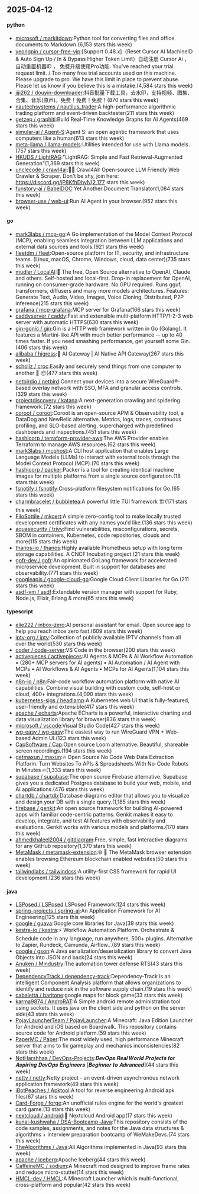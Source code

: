 ## 2025-04-12

#### python
* [microsoft / markitdown](https://github.com/microsoft/markitdown):Python tool for converting files and office documents to Markdown.(6,153 stars this week)
* [yeongpin / cursor-free-vip](https://github.com/yeongpin/cursor-free-vip):[Support 0.48.x]（Reset Cursor AI MachineID & Auto Sign Up / In & Bypass Higher Token Limit）自动注册 Cursor Ai ，自动重置机器ID ， 免费升级使用Pro功能: You've reached your trial request limit. / Too many free trial accounts used on this machine. Please upgrade to pro. We have this limit in place to prevent abuse. Please let us know if you believe this is a mistake.(4,584 stars this week)
* [jiji262 / douyin-downloader](https://github.com/jiji262/douyin-downloader):抖音批量下载工具，去水印，支持视频、图集、合集、音乐(原声)。免费！免费！免费！(870 stars this week)
* [nautechsystems / nautilus_trader](https://github.com/nautechsystems/nautilus_trader):A high-performance algorithmic trading platform and event-driven backtester(211 stars this week)
* [getzep / graphiti](https://github.com/getzep/graphiti):Build Real-Time Knowledge Graphs for AI Agents(469 stars this week)
* [simular-ai / Agent-S](https://github.com/simular-ai/Agent-S):Agent S: an open agentic framework that uses computers like a human(613 stars this week)
* [meta-llama / llama-models](https://github.com/meta-llama/llama-models):Utilities intended for use with Llama models.(757 stars this week)
* [HKUDS / LightRAG](https://github.com/HKUDS/LightRAG):"LightRAG: Simple and Fast Retrieval-Augmented Generation"(1,369 stars this week)
* [unclecode / crawl4ai](https://github.com/unclecode/crawl4ai):🚀🤖 Crawl4AI: Open-source LLM Friendly Web Crawler & Scraper. Don't be shy, join here: https://discord.gg/jP8KfhDhyN(2,177 stars this week)
* [funstory-ai / BabelDOC](https://github.com/funstory-ai/BabelDOC):Yet Another Document Translator(1,084 stars this week)
* [browser-use / web-ui](https://github.com/browser-use/web-ui):Run AI Agent in your browser.(952 stars this week)

#### go
* [mark3labs / mcp-go](https://github.com/mark3labs/mcp-go):A Go implementation of the Model Context Protocol (MCP), enabling seamless integration between LLM applications and external data sources and tools.(921 stars this week)
* [fleetdm / fleet](https://github.com/fleetdm/fleet):Open-source platform for IT, security, and infrastructure teams. (Linux, macOS, Chrome, Windows, cloud, data center)(735 stars this week)
* [mudler / LocalAI](https://github.com/mudler/LocalAI):🤖 The free, Open Source alternative to OpenAI, Claude and others. Self-hosted and local-first. Drop-in replacement for OpenAI, running on consumer-grade hardware. No GPU required. Runs gguf, transformers, diffusers and many more models architectures. Features: Generate Text, Audio, Video, Images, Voice Cloning, Distributed, P2P inference(215 stars this week)
* [grafana / mcp-grafana](https://github.com/grafana/mcp-grafana):MCP server for Grafana(166 stars this week)
* [caddyserver / caddy](https://github.com/caddyserver/caddy):Fast and extensible multi-platform HTTP/1-2-3 web server with automatic HTTPS(630 stars this week)
* [gin-gonic / gin](https://github.com/gin-gonic/gin):Gin is a HTTP web framework written in Go (Golang). It features a Martini-like API with much better performance -- up to 40 times faster. If you need smashing performance, get yourself some Gin.(406 stars this week)
* [alibaba / higress](https://github.com/alibaba/higress):🤖 AI Gateway | AI Native API Gateway(267 stars this week)
* [schollz / croc](https://github.com/schollz/croc):Easily and securely send things from one computer to another 🐊 📦(477 stars this week)
* [netbirdio / netbird](https://github.com/netbirdio/netbird):Connect your devices into a secure WireGuard®-based overlay network with SSO, MFA and granular access controls.(329 stars this week)
* [projectdiscovery / katana](https://github.com/projectdiscovery/katana):A next-generation crawling and spidering framework.(72 stars this week)
* [coroot / coroot](https://github.com/coroot/coroot):Coroot is an open-source APM & Observability tool, a DataDog and NewRelic alternative. Metrics, logs, traces, continuous profiling, and SLO-based alerting, supercharged with predefined dashboards and inspections.(451 stars this week)
* [hashicorp / terraform-provider-aws](https://github.com/hashicorp/terraform-provider-aws):The AWS Provider enables Terraform to manage AWS resources.(62 stars this week)
* [mark3labs / mcphost](https://github.com/mark3labs/mcphost):A CLI host application that enables Large Language Models (LLMs) to interact with external tools through the Model Context Protocol (MCP).(70 stars this week)
* [hashicorp / packer](https://github.com/hashicorp/packer):Packer is a tool for creating identical machine images for multiple platforms from a single source configuration.(18 stars this week)
* [fsnotify / fsnotify](https://github.com/fsnotify/fsnotify):Cross-platform filesystem notifications for Go.(65 stars this week)
* [charmbracelet / bubbletea](https://github.com/charmbracelet/bubbletea):A powerful little TUI framework 🏗(171 stars this week)
* [FiloSottile / mkcert](https://github.com/FiloSottile/mkcert):A simple zero-config tool to make locally trusted development certificates with any names you'd like.(136 stars this week)
* [aquasecurity / trivy](https://github.com/aquasecurity/trivy):Find vulnerabilities, misconfigurations, secrets, SBOM in containers, Kubernetes, code repositories, clouds and more(115 stars this week)
* [thanos-io / thanos](https://github.com/thanos-io/thanos):Highly available Prometheus setup with long term storage capabilities. A CNCF Incubating project.(21 stars this week)
* [gofr-dev / gofr](https://github.com/gofr-dev/gofr):An opinionated GoLang framework for accelerated microservice development. Built in support for databases and observability.(771 stars this week)
* [googleapis / google-cloud-go](https://github.com/googleapis/google-cloud-go):Google Cloud Client Libraries for Go.(211 stars this week)
* [asdf-vm / asdf](https://github.com/asdf-vm/asdf):Extendable version manager with support for Ruby, Node.js, Elixir, Erlang & more(65 stars this week)

#### typescript
* [elie222 / inbox-zero](https://github.com/elie222/inbox-zero):AI personal assistant for email. Open source app to help you reach inbox zero fast.(609 stars this week)
* [iptv-org / iptv](https://github.com/iptv-org/iptv):Collection of publicly available IPTV channels from all over the world(530 stars this week)
* [coder / code-server](https://github.com/coder/code-server):VS Code in the browser(200 stars this week)
* [activepieces / activepieces](https://github.com/activepieces/activepieces):AI Agents & MCPs & AI Workflow Automation • (280+ MCP servers for AI agents) • AI Automation / AI Agent with MCPs • AI Workflows & AI Agents • MCPs for AI Agents(1,104 stars this week)
* [n8n-io / n8n](https://github.com/n8n-io/n8n):Fair-code workflow automation platform with native AI capabilities. Combine visual building with custom code, self-host or cloud, 400+ integrations.(4,090 stars this week)
* [kubernetes-sigs / headlamp](https://github.com/kubernetes-sigs/headlamp):A Kubernetes web UI that is fully-featured, user-friendly and extensible(417 stars this week)
* [apache / echarts](https://github.com/apache/echarts):Apache ECharts is a powerful, interactive charting and data visualization library for browser(836 stars this week)
* [microsoft / vscode](https://github.com/microsoft/vscode):Visual Studio Code(427 stars this week)
* [wg-easy / wg-easy](https://github.com/wg-easy/wg-easy):The easiest way to run WireGuard VPN + Web-based Admin UI.(123 stars this week)
* [CapSoftware / Cap](https://github.com/CapSoftware/Cap):Open source Loom alternative. Beautiful, shareable screen recordings.(194 stars this week)
* [getmaxun / maxun](https://github.com/getmaxun/maxun):🔥 Open Source No Code Web Data Extraction Platform. Turn Websites To APIs & Spreadsheets With No-Code Robots In Minutes 🔥(1,333 stars this week)
* [supabase / supabase](https://github.com/supabase/supabase):The open source Firebase alternative. Supabase gives you a dedicated Postgres database to build your web, mobile, and AI applications.(476 stars this week)
* [chartdb / chartdb](https://github.com/chartdb/chartdb):Database diagrams editor that allows you to visualize and design your DB with a single query.(1,185 stars this week)
* [firebase / genkit](https://github.com/firebase/genkit):An open source framework for building AI-powered apps with familiar code-centric patterns. Genkit makes it easy to develop, integrate, and test AI features with observability and evaluations. Genkit works with various models and platforms.(170 stars this week)
* [ahmedkhaleel2004 / gitdiagram](https://github.com/ahmedkhaleel2004/gitdiagram):Free, simple, fast interactive diagrams for any GitHub repository(1,370 stars this week)
* [MetaMask / metamask-extension](https://github.com/MetaMask/metamask-extension):🌐 🔌 The MetaMask browser extension enables browsing Ethereum blockchain enabled websites(50 stars this week)
* [tailwindlabs / tailwindcss](https://github.com/tailwindlabs/tailwindcss):A utility-first CSS framework for rapid UI development.(236 stars this week)

#### java
* [LSPosed / LSPosed](https://github.com/LSPosed/LSPosed):LSPosed Framework(124 stars this week)
* [spring-projects / spring-ai](https://github.com/spring-projects/spring-ai):An Application Framework for AI Engineering(125 stars this week)
* [google / guava](https://github.com/google/guava):Google core libraries for Java(39 stars this week)
* [kestra-io / kestra](https://github.com/kestra-io/kestra):⚡ Workflow Automation Platform. Orchestrate & Schedule code in any language, run anywhere, 500+ plugins. Alternative to Zapier, Rundeck, Camunda, Airflow...(89 stars this week)
* [google / gson](https://github.com/google/gson):A Java serialization/deserialization library to convert Java Objects into JSON and back(24 stars this week)
* [Anuken / Mindustry](https://github.com/Anuken/Mindustry):The automation tower defense RTS(43 stars this week)
* [DependencyTrack / dependency-track](https://github.com/DependencyTrack/dependency-track):Dependency-Track is an intelligent Component Analysis platform that allows organizations to identify and reduce risk in the software supply chain.(19 stars this week)
* [cabaletta / baritone](https://github.com/cabaletta/baritone):google maps for block game(33 stars this week)
* [karma9874 / AndroRAT](https://github.com/karma9874/AndroRAT):A Simple android remote administration tool using sockets. It uses java on the client side and python on the server side(43 stars this week)
* [PojavLauncherTeam / PojavLauncher](https://github.com/PojavLauncherTeam/PojavLauncher):A Minecraft: Java Edition Launcher for Android and iOS based on Boardwalk. This repository contains source code for Android platform.(59 stars this week)
* [PaperMC / Paper](https://github.com/PaperMC/Paper):The most widely used, high performance Minecraft server that aims to fix gameplay and mechanics inconsistencies(82 stars this week)
* [NotHarshhaa / DevOps-Projects](https://github.com/NotHarshhaa/DevOps-Projects):𝑫𝒆𝒗𝑶𝒑𝒔 𝑹𝒆𝒂𝒍 𝑾𝒐𝒓𝒍𝒅 𝑷𝒓𝒐𝒋𝒆𝒄𝒕𝒔 𝒇𝒐𝒓 𝑨𝒔𝒑𝒊𝒓𝒊𝒏𝒈 𝑫𝒆𝒗𝑶𝒑𝒔 𝑬𝒏𝒈𝒊𝒏𝒆𝒆𝒓𝒔 [𝑩𝒆𝒈𝒊𝒏𝒏𝒆𝒓 𝒕𝒐 𝑨𝒅𝒗𝒂𝒏𝒄𝒆𝒅](44 stars this week)
* [netty / netty](https://github.com/netty/netty):Netty project - an event-driven asynchronous network application framework(49 stars this week)
* [iBotPeaches / Apktool](https://github.com/iBotPeaches/Apktool):A tool for reverse engineering Android apk files(67 stars this week)
* [Card-Forge / forge](https://github.com/Card-Forge/forge):An unofficial rules engine for the world's greatest card game.(13 stars this week)
* [nextcloud / android](https://github.com/nextcloud/android):📱 Nextcloud Android app(17 stars this week)
* [kunal-kushwaha / DSA-Bootcamp-Java](https://github.com/kunal-kushwaha/DSA-Bootcamp-Java):This repository consists of the code samples, assignments, and notes for the Java data structures & algorithms + interview preparation bootcamp of WeMakeDevs.(74 stars this week)
* [TheAlgorithms / Java](https://github.com/TheAlgorithms/Java):All Algorithms implemented in Java(93 stars this week)
* [apache / iceberg](https://github.com/apache/iceberg):Apache Iceberg(44 stars this week)
* [CaffeineMC / sodium](https://github.com/CaffeineMC/sodium):A Minecraft mod designed to improve frame rates and reduce micro-stutter(14 stars this week)
* [HMCL-dev / HMCL](https://github.com/HMCL-dev/HMCL):A Minecraft Launcher which is multi-functional, cross-platform and popular(42 stars this week)
